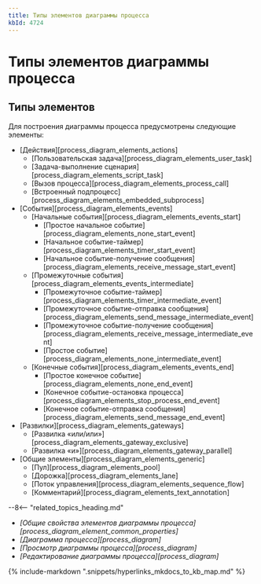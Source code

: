 ```yaml
---
title: Типы элементов диаграммы процесса
kbId: 4724
---
```


# Типы элементов диаграммы процесса

## Типы элементов

Для построения диаграммы процесса предусмотрены следующие элементы:

- [Действия][process_diagram_elements_actions]
  - [Пользовательская задача][process_diagram_elements_user_task]
  - [Задача-выполнение сценария][process_diagram_elements_script_task]
  - [Вызов процесса][process_diagram_elements_process_call]
  - [Встроенный подпроцесс][process_diagram_elements_embedded_subprocess]
- [События][process_diagram_elements_events]
  - [Начальные события][process_diagram_elements_events_start]
    - [Простое начальное событие][process_diagram_elements_none_start_event]
    - [Начальное событие-таймер][process_diagram_elements_timer_start_event]
    - [Начальное событие-получение сообщения][process_diagram_elements_receive_message_start_event]
  - [Промежуточные события][process_diagram_elements_events_intermediate]
    - [Промежуточное событие-таймер][process_diagram_elements_timer_intermediate_event]
    - [Промежуточное событие-отправка сообщения][process_diagram_elements_send_message_intermediate_event]
    - [Промежуточное событие-получение сообщения][process_diagram_elements_receive_message_intermediate_event]
    - [Простое событие][process_diagram_elements_none_intermediate_event]
  - [Конечные события][process_diagram_elements_events_end]
    - [Простое конечное событие][process_diagram_elements_none_end_event]
    - [Конечное событие-остановка процесса][process_diagram_elements_stop_process_end_event]
    - [Конечное событие-отправка сообщения][process_diagram_elements_send_message_end_event]
- [Развилки][process_diagram_elements_gateways]
  - [Развилка «или/или»][process_diagram_elements_gateway_exclusive]
  - [Развилка «и»][process_diagram_elements_gateway_parallel]
- [Общие элементы][process_diagram_elements_generic]
  - [Пул][process_diagram_elements_pool]
  - [Дорожка][process_diagram_elements_lane]
  - [Поток управления][process_diagram_elements_sequence_flow]
  - [Комментарий][process_diagram_elements_text_annotation]

--8<-- "related_topics_heading.md"

- *[Общие свойства элементов диаграммы процесса][process_diagram_element_common_properties]*
- *[Диаграмма процесса][process_diagram]*
- *[Просмотр диаграммы процесса][process_diagram]*
- *[Редактирование диаграммы процесса][process_diagram]*

{% include-markdown ".snippets/hyperlinks_mkdocs_to_kb_map.md" %}

